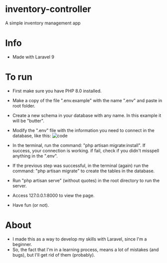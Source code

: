 # inventory-controller
A simple inventory management app

# Info
- Made with Laravel 9

# To run
 - First make sure you have PHP 8.0 installed.
 - Make a copy of the file ".env.example" with the name ".env" and paste in root folder.
 - Create a new schema in your database with any name. In this example it will be "butter".
 - Modify the ".env" file with the information you need to connect in the database, like this:
 ![code](https://user-images.githubusercontent.com/36749683/215916472-8ac55800-722b-4e37-b187-5f7dbf472a79.png)

 - In the terminal, run the command: "php artisan migrate:install". If success, your connection is working. if fail, check if you didn't misspell anything in the ".env".
 - If the previous step was successful, in the terminal (again) run the command: "php artisan migrate" to create the tables in the database.
 - Run "php artisan serve" (without quotes) in the root directory to run the server.
 - Access 127.0.0.1:8000 to view the page.
 - Have fun (or not).
 
 # About
 - I made this as a way to develop my skills with Laravel, since I'm a beginner.
 - So, the fact that I'm in a learning process, means a lot of mistakes (and bugs), but I'll get rid of them (probably).
